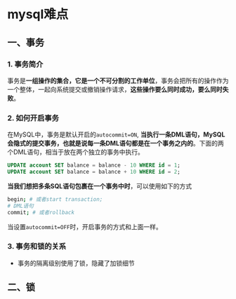 # mysql难点

## 一、事务

### 1. 事务简介

事务是**一组操作的集合，它是一个不可分割的工作单位**，事务会把所有的操作作为一个整体，一起向系统提交或撤销操作请求，**这些操作要么同时成功，要么同时失败**。

### 2. 如何开启事务

在MySQL中，事务是默认开启的`autocommit=ON`, **当执行一条DML语句，MySQL会隐式的提交事务，也就是说每一条DML语句都是在一个事务之内的**。下面的两个DML语句，相当于放在两个独立的事务中执行。

```sql
UPDATE account SET balance = balance - 10 WHERE id = 1;
UPDATE account SET balance = balance + 10 WHERE id = 2;
```

**当我们想把多条SQL语句包裹在一个事务中时**，可以使用如下的方式

```bash
begin; # 或者start transaction;
# DML语句
commit; # 或者rollback
```

当设置`autocommit=OFF`时，开启事务的方式和上面一样。

### 3. 事务和锁的关系

- 事务的隔离级别使用了锁，隐藏了加锁细节

## 二、锁

